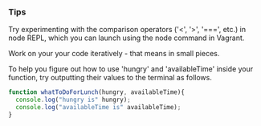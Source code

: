 ### Tips 
Try experimenting with the comparison operators ('<', '>', '===', etc.) in node REPL, which you can launch using the node command in Vagrant.  
  
  Work on your your code iteratively - that means in small pieces.  
    
To help you figure out how to use 'hungry' and 'availableTime' inside your function, try outputting their values to the terminal as follows.  

``` javascript 
function whatToDoForLunch(hungry, availableTime){
  console.log("hungry is" hungry);
  console.log("availableTime is" availableTime); 
} 
